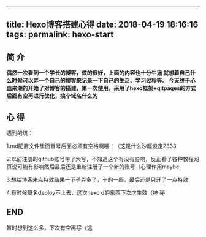 
---
title: Hexo博客搭建心得
date: 2018-04-19 18:16:16
tags:
permalink: hexo-start
---
简 介
----

**偶然一次看到一个学长的博客，做的很好，上面的内容也十分牛逼
就想着自己什么时候可以弄一个自己的博客来记录一下自己的生活、学习过程等。
今天终于心血来潮的开始了对博客的搭建，第一次使用，采用了hexo框架+gitpages的方式
后面有空再进行优化，搞个域名什么的**

<!-- more -->

心 得
----

遇到的坑：

1.md配置文件里面冒号后面必须有空格啊喂！（这是什么沙雕设定2333

2.以前注册的github账号带了大写，不知道这个有没有影响，反正看了各种教程网页说可能有影响然后最后还是重新注册了一个新的账号（心理作用maybe

3.想给博客来点特效结果一下子弄多了，卡的一匹，最后还是只开了一点特效

4.有时候莫名deploy不上去，这次hexo d的东西下次才生效（神 秘

END
---

暂时想到这么多，下次有空再写（逃


